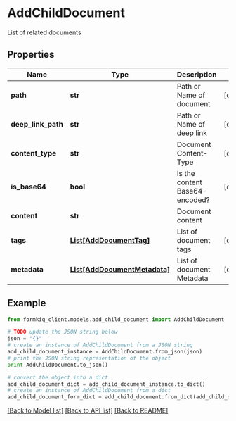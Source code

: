 # AddChildDocument

List of related documents

## Properties

Name | Type | Description | Notes
------------ | ------------- | ------------- | -------------
**path** | **str** | Path or Name of document | [optional] 
**deep_link_path** | **str** | Path or Name of deep link | [optional] 
**content_type** | **str** | Document Content-Type | [optional] 
**is_base64** | **bool** | Is the content Base64-encoded? | [optional] 
**content** | **str** | Document content | 
**tags** | [**List[AddDocumentTag]**](AddDocumentTag.md) | List of document tags | [optional] 
**metadata** | [**List[AddDocumentMetadata]**](AddDocumentMetadata.md) | List of document Metadata | [optional] 

## Example

```python
from formkiq_client.models.add_child_document import AddChildDocument

# TODO update the JSON string below
json = "{}"
# create an instance of AddChildDocument from a JSON string
add_child_document_instance = AddChildDocument.from_json(json)
# print the JSON string representation of the object
print AddChildDocument.to_json()

# convert the object into a dict
add_child_document_dict = add_child_document_instance.to_dict()
# create an instance of AddChildDocument from a dict
add_child_document_form_dict = add_child_document.from_dict(add_child_document_dict)
```
[[Back to Model list]](../README.md#documentation-for-models) [[Back to API list]](../README.md#documentation-for-api-endpoints) [[Back to README]](../README.md)


